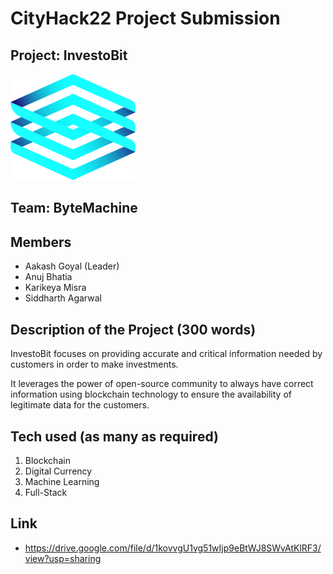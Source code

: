 # CityHack22 Project Submission
## Project: InvestoBit
<img src="react-frontend/public/static/AsiaDhraaLogo.png" width="200" alt="project_logo"/>


## Team: ByteMachine
## Members
- Aakash Goyal (Leader)
- Anuj Bhatia
- Karikeya Misra
- Siddharth Agarwal

## Description of the Project (300 words)
InvestoBit focuses on providing accurate and critical information needed by customers in order to make investments. 

It leverages the power of open-source community to always have correct information using blockchain technology to ensure the availability of legitimate data for the customers.


## Tech used (as many as required)
1. Blockchain
2. Digital Currency
3. Machine Learning
4. Full-Stack

## Link
- https://drive.google.com/file/d/1kovvgU1vg51wIjp9eBtWJ8SWvAtKlRF3/view?usp=sharing
